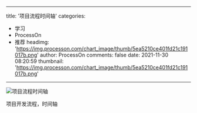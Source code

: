 
---
title: '项目流程时间轴'
categories: 
 - 学习
 - ProcessOn
 - 推荐
headimg: 'https://img.processon.com/chart_image/thumb/5ea5210ce401fd21c191017b.png'
author: ProcessOn
comments: false
date: 2021-11-30 08:20:59
thumbnail: 'https://img.processon.com/chart_image/thumb/5ea5210ce401fd21c191017b.png'
---

<div>   
<img class="thumb" alt="项目流程时间轴" src="https://img.processon.com/chart_image/thumb/5ea5210ce401fd21c191017b.png" referrerpolicy="no-referrer">
<p>项目开发流程，时间轴</p>  
</div>
            